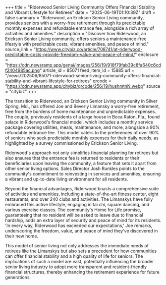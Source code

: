 +++
title = "Riderwood Senior Living Community Offers Financial Stability and Vibrant Lifestyle for Retirees"
date = "2025-06-19T01:10:39Z"
draft = false
summary = "Riderwood, an Erickson Senior Living community, provides seniors with a worry-free retirement through its predictable monthly expenses and refundable entrance fee, alongside a rich array of activities and amenities."
description = "Discover how Riderwood, an Erickson Senior Living community, offers seniors a maintenance-free lifestyle with predictable costs, vibrant amenities, and peace of mind."
source_link = "https://www.citybiz.co/article/708741/at-riderwood-predictable-costs-provide-freedom-value-and-peace-of-mind/"
enclosure = "https://cdn.newsramp.app/genai/images/256/19/918f79fab39c8fa640c6cdf2404985ac.png"
article_id = 85071
feed_item_id = 15885
url = "/news/202506/85071-riderwood-senior-living-community-offers-financial-stability-and-vibrant-lifestyle-for-retirees"
qrcode = "https://cdn.newsramp.app/citybiz/qrcode/256/19/hushmtnN.webp"
source = "citybiz"
+++

<p>The transition to Riderwood, an Erickson Senior Living community in Silver Spring, Md., has offered Joe and Beverly Limansky a worry-free retirement, free from the burdens of home maintenance and unpredictable expenses. The couple, previously residents of a large house in Boca Raton, Fla., found solace in Riderwood's financial model, which includes a monthly service package covering utilities, meals, maintenance, and more, alongside a 90% refundable entrance fee. This model caters to the preferences of over 90% of seniors who seek predictable monthly expenses for their daily needs, as highlighted by a survey commissioned by Erickson Senior Living.</p><p>Riderwood's approach not only simplifies financial planning for retirees but also ensures that the entrance fee is returned to residents or their beneficiaries upon leaving the community, a feature that sets it apart from other senior living options. Sales Director Josh Runkles points to the community's commitment to reinvesting in services and amenities, ensuring a vibrant and up-to-date living environment for all residents.</p><p>Beyond the financial advantages, Riderwood boasts a comprehensive suite of activities and amenities, including a state-of-the-art fitness center, eight restaurants, and over 240 clubs and activities. The Limanskys have fully embraced this active lifestyle, engaging in tai chi, square dancing, and various exercise classes. The community's Home for Life promise, guaranteeing that no resident will be asked to leave due to financial hardship, adds an extra layer of security and peace of mind for its residents. 'In every way, Riderwood has exceeded our expectations,' Joe remarks, underscoring the freedom, value, and peace of mind they've discovered in their new home.</p><p>This model of senior living not only addresses the immediate needs of retirees like the Limanskys but also sets a precedent for how communities can offer financial stability and a high quality of life for seniors. The implications of such a model are vast, potentially influencing the broader senior living industry to adopt more transparent and resident-friendly financial structures, thereby enhancing the retirement experience for future generations.</p>